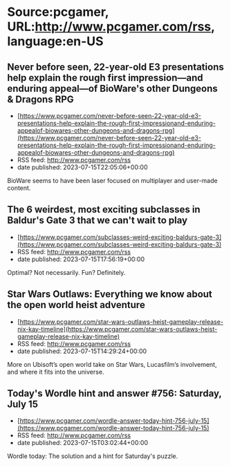 # Source:pcgamer, URL:http://www.pcgamer.com/rss, language:en-US

## Never before seen, 22-year-old E3 presentations help explain the rough first impression⁠—and enduring appeal⁠—of BioWare's other Dungeons & Dragons RPG
 - [https://www.pcgamer.com/never-before-seen-22-year-old-e3-presentations-help-explain-the-rough-first-impressionand-enduring-appealof-biowares-other-dungeons-and-dragons-rpg](https://www.pcgamer.com/never-before-seen-22-year-old-e3-presentations-help-explain-the-rough-first-impressionand-enduring-appealof-biowares-other-dungeons-and-dragons-rpg)
 - RSS feed: http://www.pcgamer.com/rss
 - date published: 2023-07-15T22:05:06+00:00

BioWare seems to have been laser focused on multiplayer and user-made content.

## The 6 weirdest, most exciting subclasses in Baldur's Gate 3 that we can't wait to play
 - [https://www.pcgamer.com/subclasses-weird-exciting-baldurs-gate-3](https://www.pcgamer.com/subclasses-weird-exciting-baldurs-gate-3)
 - RSS feed: http://www.pcgamer.com/rss
 - date published: 2023-07-15T17:56:19+00:00

Optimal? Not necessarily. Fun? Definitely.

## Star Wars Outlaws: Everything we know about the open world heist adventure
 - [https://www.pcgamer.com/star-wars-outlaws-heist-gameplay-release-nix-kay-timeline](https://www.pcgamer.com/star-wars-outlaws-heist-gameplay-release-nix-kay-timeline)
 - RSS feed: http://www.pcgamer.com/rss
 - date published: 2023-07-15T14:29:24+00:00

More on Ubisoft’s open world take on Star Wars, Lucasfilm’s involvement, and where it fits into the universe.

## Today's Wordle hint and answer #756: Saturday, July 15
 - [https://www.pcgamer.com/wordle-answer-today-hint-756-july-15](https://www.pcgamer.com/wordle-answer-today-hint-756-july-15)
 - RSS feed: http://www.pcgamer.com/rss
 - date published: 2023-07-15T03:02:44+00:00

Wordle today: The solution and a hint for Saturday's puzzle.

